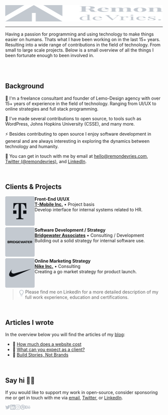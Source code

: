 <img src="https://raw.githubusercontent.com/remondevries/remondevries/master/logo-remondevries.svg" width="100%" height="52">
<hr />
Having a passion for programming and using technology to make things easier on humans. Thats what I have been working on in the last 15+ years. Resulting into a wide range of contributions in the field of technology. From small to large scale projects. Below is a small overview of all the things I been fortunate enough to been involved in.

<br /><br />
<h2>Background</h2>

<p>🔭 I'm a freelance consultant and founder of Lemo-Design agency with over 15+ years of experience in the field of technology. Ranging from UI/UX to online strategies and full stack programming.</p>
<p>🌱 I've made several contributions to open source, to tools such as WordPress, Johns Hopkins University (CSSE), and many more.</p>
<p>⚡ Besides contributing to open source I enjoy software development in general and are always interesting in exploring the dynamics between technology and humanity.</p>
<p>💬 You can get in touch with me by email at <a href="mailto:hello@remondevries.com" rel="nofollow">hello@remondevries.com</a>, <a href="https://twitter.com/remondevries" rel="nofollow">Twitter (@remondevries)</a>, and <a href="https://linkedin.com/in/remondevries" rel="nofollow">LinkedIn</a>.</p>

<br />
<h2>Clients & Projects</h2>

<p dir="auto">
  <a href="https://www.t-mobile.com/" rel="nofollow">
    <img align="left" height="94px" width="94px" alt="T-Mobile" src="https://github.com/remondevries/remondevries/raw/main/logo-tmobile.svg?raw=true" style="max-width: 100%;">
  </a>
</p>
<p dir="auto">
  <strong>Front-End UI/UX</strong><br/>
  <a href="https://www.t-mobile.com" rel="nofollow"><strong>T-Mobile Inc.</strong></a> • Project basis<br/>
  Develop interface for internal systems related to HR.<br/><br/><br/>
</p>

<p dir="auto">
  <a href="https://www.bridgewater.com" rel="nofollow">
    <img align="left" height="94px" width="94px" alt="Bridgewater Associates" src="https://github.com/remondevries/remondevries/raw/main/logo-bridgewater.svg" style="max-width: 100%;">
  </a>
</p>
<p dir="auto">
  <strong>Software Development / Strategy</strong> <br>
  <a href="https://www.bridgewater.com" rel="nofollow"><strong>Bridgewater Associates</strong></a> • Consulting / Development<br/>
  Building out a solid strategy for internal software use.<br/><br/><br/>
</p>

<p dir="auto">
  <a href="https://nike.com" rel="nofollow">
    <img align="left" height="94px" width="94px" alt="Nike Inc." src="https://github.com/remondevries/remondevries/raw/main/logo-nike.svg" style="max-width: 100%;">
  </a>
</p>
<p dir="auto">
  <strong>Online Marketing Strategy</strong><br/>
  <a href="https://nike.com" rel="nofollow"><strong>Nike Inc.</strong></a> • Consulting<br/>
  Creating a go market strategy for product launch.<br/><br/><br/>
</p>

> <img align="left" height="24px" width="24px" alt="Tip:" src="https://github.com/remondevries/remondevries/raw/main/icon-bulp.svg" style="max-width: 100%;">  Please find me on LinkedIn for a more detailed description of my full work experience, education and certifications.

<br />
<h2>Articles I wrote</h2>
In the overview below you will find the articles of my <a href="https://remondevries.com/blog" rel="nofollow">blog</a>:

<ul>
  <li>
    📄 <a href="https://remondevries.com/2017/09/15/much-website-cost" rel="nofollow">How much does a website cost</a>
  </li>
  <li>
    📄 <a href="https://remondevries.com/2017/09/15/can-expect-client" rel="nofollow">What can you expect as a client?</a>
  </li>
  <li>
    📄 <a href="https://remondevries.com/2017/09/15/build-stories-not-brands" rel="nofollow">Build Stories, Not Brands</a>
  </li>
</ul>

<br />
<h2>Say hi 👋🏻</h2>
If you would like to support my work in open-source, consider sponsoring me or get in touch with me via <a href="mailto:hello@remondevries.com" rel="nofollow">email</a>, <a href="https://twitter.com/remondevries" rel="nofollow">Twitter</a>, or <a href="https://www.linkedin.com/in/remondevries" rel="nofollow">LinkedIn</a>.

<p>
  <center>
    <a href="https://twitter.com/remondevries" rel="nofollow">
      <img align="left" height="16px" width="16px" alt="Twitter" src="https://github.com/remondevries/remondevries/raw/main/logo-twitter.svg?raw=true" style="max-width: 100%;">
    </a>
    <a href="https://www.linkedin.com/in/remondevries" rel="nofollow">
      <img align="left" height="16px" width="16px" alt="LinkedIn" src="https://github.com/remondevries/remondevries/raw/main/logo-linkedin.svg?raw=true" style="max-width: 100%;">
    </a>
    <a href="https://www.instagram.com/remon_devries" rel="nofollow">
      <img align="left" height="16px" width="16px" alt="Instagram" src="https://github.com/remondevries/remondevries/raw/main/logo-instagram.svg?raw=true" style="max-width: 100%;">
    </a>
    <a href="https://dribbble.com/remondevries" rel="nofollow">
      <img align="left" height="16px" width="16px" alt="Dribbble" src="https://github.com/remondevries/remondevries/raw/main/logo-dribble.svg?raw=true" style="max-width: 100%;">
    </a>
    <a href="https://www.behance.net/remondevries" rel="nofollow">
      <img align="left" height="16px" width="16px" alt="Behance" src="https://github.com/remondevries/remondevries/raw/main/logo-behance.svg?raw=true" style="max-width: 100%;">
    </a>
  </center>
</p>
